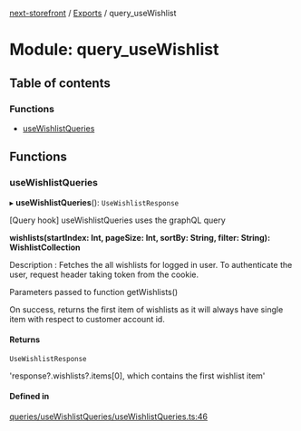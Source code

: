 [next-storefront](../README.md) / [Exports](../modules.md) / query_useWishlist

# Module: query_useWishlist

## Table of contents

### Functions

- [useWishlistQueries](query_useWishlist.md#usewishlistqueries)

## Functions

### useWishlistQueries

▸ **useWishlistQueries**(): `UseWishlistResponse`

[Query hook] useWishlistQueries uses the graphQL query

<b>wishlists(startIndex: Int, pageSize: Int, sortBy: String, filter: String): WishlistCollection</b>

Description : Fetches the all wishlists for logged in user. To authenticate the user, request header taking token from the cookie.

Parameters passed to function getWishlists()

On success, returns the first item of wishlists as it will always have single item with respect to customer account id.

#### Returns

`UseWishlistResponse`

'response?.wishlists?.items[0], which contains the first wishlist item'

#### Defined in

[queries/useWishlistQueries/useWishlistQueries.ts:46](https://github.com/KiboSoftware/nextjs-storefront/blob/98414f4/hooks/queries/useWishlistQueries/useWishlistQueries.ts#L46)

